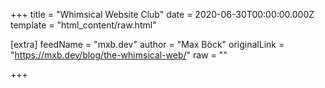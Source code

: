 
+++
title = "Whimsical Website Club"
date = 2020-06-30T00:00:00.000Z
template = "html_content/raw.html"

[extra]
feedName = "mxb.dev"
author = "Max Böck"
originalLink = "https://mxb.dev/blog/the-whimsical-web/"
raw = ""

+++

